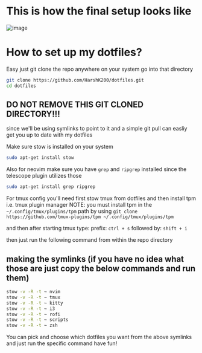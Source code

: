 # This is how the final setup looks like
![image](https://github.com/user-attachments/assets/9289007e-e57b-496b-b258-cfd0d1932ad2)


# How to set up my dotfiles?
Easy just git clone the repo anywhere on your system go into that directory
```sh
git clone https://github.com/HarshK200/dotfiles.git
cd dotfiles
```
## DO NOT REMOVE THIS GIT CLONED DIRECTORY!!!
since we'll be using symlinks to point to it and a simple git pull can easliy get you up to date with my dotfiles

Make sure stow is installed on your system
```sh
sudo apt-get install stow
```
Also for neovim make sure you have `grep` and `ripgrep` installed since the telescope plugin utilizes those
```sh
sudo apt-get install grep ripgrep
```

For tmux config you'll need first stow tmux from dotfiles and then install tpm i.e. tmux plugin manager
NOTE: you must install tpm in the `~/.config/tmux/plugins/tpm` path by using
`git clone https://github.com/tmux-plugins/tpm ~/.config/tmux/plugins/tpm `

and then after starting tmux type:
prefix: `ctrl + s`
followed by: `shift + i`


then just run the following command from within the repo directory
## making the symlinks (if you have no idea what those are just copy the below commands and run them)
```sh
stow -v -R -t ~ nvim
stow -v -R -t ~ tmux
stow -v -R -t ~ kitty
stow -v -R -t ~ i3
stow -v -R -t ~ rofi
stow -v -R -t ~ scripts
stow -v -R -t ~ zsh
```
You can pick and choose which dotfiles you want from the above symlinks and just run the specific command
have fun!
